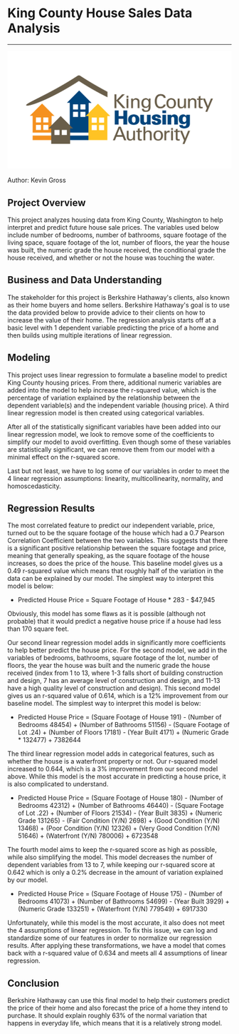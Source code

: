 # King County House Sales Data Analysis
________________
![King_County_Logo](https://github.com/kevgross89/dsc-phase-2-project-v2-3/blob/main/Images/King%20County%20Housing%20Logo.jpg)

Author: Kevin Gross

## Project Overview

This project analyzes housing data from King County, Washington to help interpret and predict future house sale prices. The variables used below include number of bedrooms, number of bathrooms, square footage of the living space, square footage of the lot, number of floors, the year the house was built, the numeric grade the house received, the conditional grade the house received, and whether or not the house was touching the water. 

## Business and Data Understanding

The stakeholder for this project is Berkshire Hathaway's clients, also known as their home buyers and home sellers. Berkshire Hathaway's goal is to use the data provided below to provide advice to their clients on how to increase the value of their home. The regression analysis starts off at a basic level with 1 dependent variable predicting the price of a home and then builds using multiple iterations of linear regression. 

## Modeling

This project uses linear regression to formulate a baseline model to predict King County housing prices. From there, additional numeric variables are added into the model to help increase the r-squared value, which is the percentage of variation explained by the relationship between the dependent variable(s) and the independent variable (housing price). A third linear regression model is then created using categorical variables.

After all of the statistically significant variables have been added into our linear regression model, we look to remove some of the coefficients to simplify our model to avoid overfitting. Even though some of these variables are statistically significant, we can remove them from our model with a minimal effect on the r-squared score.

Last but not least, we have to log some of our variables in order to meet the 4 linear regression assumptions: linearity, multicollinearity, normality, and homoscedasticity. 

## Regression Results

The most correlated feature to predict our independent variable, price, turned out to be the square footage of the house which had a 0.7 Pearson Correlation Coefficient between the two variables. This suggests that there is a significant positive relationship between the square footage and price, meaning that generally speaking, as the square footage of the house increases, so does the price of the house. This baseline model gives us a 0.49 r-squared value which means that roughly half of the variation in the data can be explained by our model. The simplest way to interpret this model is below:

* Predicted House Price = Square Footage of House * 283 - $47,945

Obviously, this model has some flaws as it is possible (although not probable) that it would predict a negative house price if a house had less than 170 square feet.

Our second linear regression model adds in significantly more coefficients to help better predict the house price. For the second model, we add in the variables of bedrooms, bathrooms, square footage of the lot, number of floors, the year the house was built and the numeric grade the house received (index from 1 to 13, where 1-3 falls short of building construction and design, 7 has an average level of construction and design, and 11-13 have a high quality level of construction and design). This second model gives us an r-squared value of 0.614, which is a 12% improvement from our baseline model. The simplest way to interpret this model is below:

* Predicted House Price = (Square Footage of House 191) - (Number of Bedrooms 48454) + (Number of Bathrooms 51156) - (Square Footage of Lot .24) + (Number of Floors 17181) - (Year Built 4171) + (Numeric Grade * 132477) + 7382644

The third linear regression model adds in categorical features, such as whether the house is a waterfront property or not. Our r-squared model increased to 0.644, which is a 3% improvement from our second model above. While this model is the most accurate in predicting a house price, it is also complicated to understand.

* Predicted House Price = (Square Footage of House 180) - (Number of Bedrooms 42312) + (Number of Bathrooms 46440) - (Square Footage of Lot .22) + (Number of Floors 21534) - (Year Built 3835) + (Numeric Grade 131265) - (Fair Condition (Y/N) 2698) + (Good Condition (Y/N) 13468) + (Poor Condition (Y/N) 12326) + (Very Good Condition (Y/N) 51646) + (Waterfront (Y/N) 780006) + 6723548

The fourth model aims to keep the r-squared score as high as possible, while also simplifying the model. This model decreases the number of dependent variables from 13 to 7, while keeping our r-squared score at 0.642 which is only a 0.2% decrease in the amount of variation explained by our model. 

* Predicted House Price = (Square Footage of House 175) - (Number of Bedrooms 41073) + (Number of Bathrooms 54699) - (Year Built 3929) + (Numeric Grade 133251) + (Waterfront (Y/N) 779549) + 6917330

Unfortunately, while this model is the most accurate, it also does not meet the 4 assumptions of linear regression. To fix this issue, we can log and standardize some of our features in order to normalize our regression results. After applying these transformations, we have a model that comes back with a r-squared value of 0.634 and meets all 4 assumptions of linear regression.

## Conclusion

Berkshire Hathaway can use this final model to help their customers predict the price of their home and also forecast the price of a home they intend to purchase. It should explain roughly 63% of the normal variation that happens in everyday life, which means that it is a relatively strong model. 